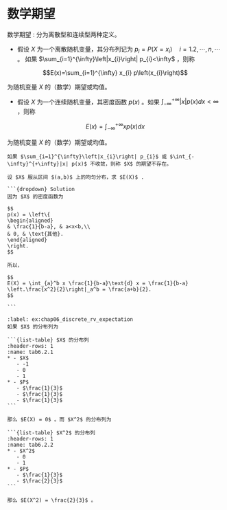 # 数学期望 

数学期望
: 分为离散型和连续型两种定义。

- 假设 $X$ 为一个离散随机变量，其分布列记为
 $p_{i}=P\left(X=x_{i}\right) \quad i=1.2, \cdots, n, \cdots$ 。
如果 $\sum_{i=1}^{\infty}\left|x_{i}\right| p_{i}<\infty$ ，则称

$$E(x)=\sum_{i=1}^{\infty} x_{i} p\left(x_{i}\right)$$

为随机变量 $X$ 的（数学）期望或均值。

- 假设 $X$ 为一个连续随机变量，其密度函数 $p(x)$ 。如果 $\int_{-\infty}^{+\infty}|x| p(x) d x<\infty$ ，则称 

$$E(x)=\int_{-\infty}^{+\infty} x p(x) d x$$

为随机变量 $X$ 的（数学）期望或均值。

```{admonition} Remark
如果 $\sum_{i=1}^{\infty}\left|x_{i}\right| p_{i}$ 或 $\int_{-\infty}^{+\infty}|x| p(x)$ 不收敛，则称 $X$ 的期望不存在。
```

`````{prf:example}
设 $X$ 服从区间 $(a,b)$ 上的均匀分布，求 $E(X)$ .

```{dropdown} Solution
因为 $X$ 的密度函数为

$$
p(x) = \left\{
\begin{aligned}
& \frac{1}{b-a}, & a<x<b,\\
& 0, & \text{其他}.
\end{aligned}
\right.
$$

所以，

$$
E(X) = \int_{a}^b x \frac{1}{b-a}\text{d} x = \frac{1}{b-a} \left.\frac{x^2}{2}\right|_a^b = \frac{a+b}{2}.
$$

```
`````

`````{prf:example}
:label: ex:chap06_discrete_rv_expectation
如果 $X$ 的分布列为

```{list-table} $X$ 的分布列
:header-rows: 1
:name: tab6.2.1
* - $X$
   - -1
   - 0
   - 1
* - $P$
   - $\frac{1}{3}$
   - $\frac{1}{3}$
   - $\frac{1}{3}$
```

那么 $E(X) = 0$ 。而 $X^2$ 的分布列为

```{list-table} $X^2$ 的分布列
:header-rows: 1
:name: tab6.2.2
* - $X^2$
   - 0
   - 1
* - $P$
   - $\frac{1}{3}$
   - $\frac{2}{3}$
```

那么 $E(X^2) = \frac{2}{3}$ 。
`````
